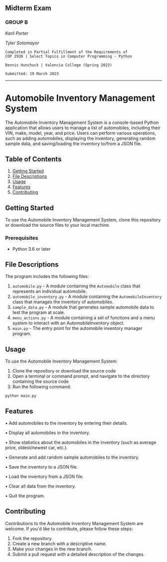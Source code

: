 
## Midterm Exam

### GROUP B
*Karli Porter*

*Tyler Sotomayor*

    Completed in Partial Fulfillment of the Requirements of 
    COP 2930 | Select Topics in Computer Programming - Python

    Dennis Hunchuck | Valencia College (Spring 2023)

    Submitted: 19 March 2023

---
# Automobile Inventory Management System

The Automobile Inventory Management System is a console-based Python application that allows users to manage a list of 
automobiles, including their VIN, make, model, year, and price. Users can perform various operations, such as adding 
automobiles, displaying the inventory, generating random sample data, and saving/loading the inventory 
to/from a JSON file.

## Table of Contents

1. [Getting Started](#getting-started)
2. [File Descriptions](#file-descriptions)
3. [Usage](#usage)
4. [Features](#features)
5. [Contributing](#contributing)

## Getting Started

To use the Automobile Inventory Management System, clone this repository or download the source files to your local machine.

### Prerequisites

- Python 3.6 or later

## File Descriptions

The program includes the following files:

1. `automobile.py` - A module containing the `Automobile` class that represents an individual automobile.
2. `automobile_inventory.py` - A module containing the `AutomobileInventory` class that manages the inventory of automobiles.
3. `sample_data.py` - A module that generates sample automobile data to test the program at scale.
4. `menu_actions.py` - A module containing a set of functions and a menu system to interact with an AutomobileInventory object.
5. `main.py` - The entry point for the automobile inventory manager program.

## Usage
To use the Automobile Inventory Management System:
1. Clone the repository or download the source code
2. Open a terminal or command prompt, and navigate to the directory containing the source code
3. Run the following command:
```
python main.py
```

## Features
•   Add automobiles to the inventory by entering their details.

•   Display all automobiles in the inventory.

•   Show statistics about the automobiles in the inventory
    (such as average price, oldest/newest car, etc.).

•   Generate and add random sample automobiles to the inventory.

•   Save the inventory to a JSON file.

•   Load the inventory from a JSON file.

•   Clear all data from the inventory.

•   Quit the program.

## Contributing
Contributions to the Automobile Inventory Management System are welcome. 
If you'd like to contribute, please follow these steps:
1.  Fork the repository.
2. Create a new branch with a descriptive name.
3. Make your changes in the new branch. 
4. Submit a pull request with a detailed description of the changes.

